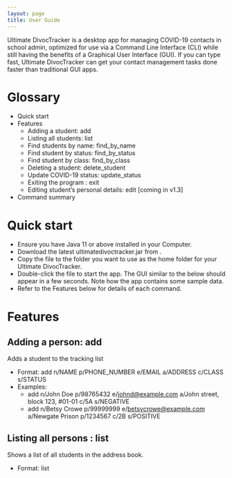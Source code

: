 ```yaml
---
layout: page
title: User Guide
---
```


Ultimate DivocTracker is a desktop app for managing COVID-19 contacts in school admin, optimized for use via a Command Line Interface (CLI) while still having the benefits of a Graphical User Interface (GUI). If you can type fast, Ultimate DivocTracker can get your contact management tasks done faster than traditional GUI apps.

# Glossary
- Quick start
- Features
  - Adding a student: add
  - Listing all students: list
  - Find students by name: find_by_name
  - Find student by status:  find_by_status
  - Find student by class: find_by_class
  - Deleting a student: delete_student
  - Update COVID-19 status: update_status
  - Exiting the program : exit
  - Editing student’s personal details: edit [coming in v1.3]
- Command summary

# Quick start
- Ensure you have Java 11 or above installed in your Computer.
- Download the latest ultimatedivoctracker.jar from <website link>.
- Copy the file to the folder you want to use as the home folder for your Ultimate DivocTracker.
- Double-click the file to start the app. The GUI similar to the below should appear in a few seconds. Note how the app contains some sample data.
- Refer to the Features below for details of each command.


 
# Features
## Adding a person: add
Adds a student to the tracking list

- Format: add n/NAME p/PHONE_NUMBER e/EMAIL a/ADDRESS​ c/CLASS s/STATUS
- Examples:
  - add n/John Doe p/98765432 e/johnd@example.com a/John street, block 123, #01-01 c/5A s/NEGATIVE
  - add n/Betsy Crowe p/99999999 e/betsycrowe@example.com a/Newgate Prison p/1234567 c/2B s/POSITIVE

## Listing all persons : list
Shows a list of all students in the address book.
- Format: list
